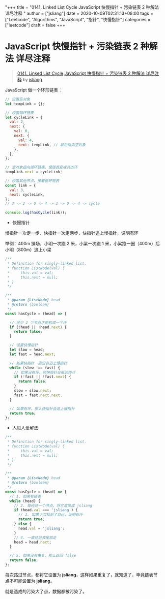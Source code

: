 "+++
title = "0141. Linked List Cycle JavaScript 快慢指针 + 污染链表 2 种解法 详尽注释 "
author = ["jsliang"]
date = 2020-10-09T02:31:13+08:00
tags = ["Leetcode", "Algorithms", "JavaScript", "指针", "快慢指针"]
categories = ["leetcode"]
draft = false
+++

# JavaScript 快慢指针 + 污染链表 2 种解法 详尽注释

> [0141. Linked List Cycle](https://leetcode-cn.com/problems/linked-list-cycle/)
> [JavaScript 快慢指针 + 污染链表 2 种解法 详尽注释](https://leetcode-cn.com/problems/linked-list-cycle/solution/javascript-kuai-man-zhi-zhen-wu-ran-lian-biao-2-ch/) by [jsliang](https://leetcode-cn.com/u/jsliang/)

JavaScript 做一个环形链表：

```js
// 设置空对象
let tempLink = {};

// 设置循环链表
let cycleLink = {
  val: 2,
  next: {
    val: 0,
    next: {
      val: 4,
      next: tempLink, // 最后指向空对象
    },
  },
};

// 空对象指向循环链表，使链表变成真的环
tempLink.next = cycleLink;

// 设置其他节点，接着循环链表
const link = {
  val: 3,
  next: cycleLink,
};
// 3 -> 2 -> 0 -> 4 -> 2 -> 0 -> 4 -> cycle

console.log(hasCycle(link));
```

* 快慢指针

慢指针一次走一步，快指针一次走两步，快指针追上慢指针，说明有环

举例：400m 操场，小明一次跑 2 米，小梁一次跑 1 米，小梁跑一圈（400m）后小明（800m）追上小梁

```js
/**
 * Definition for singly-linked list.
 * function ListNode(val) {
 *     this.val = val;
 *     this.next = null;
 * }
 */

/**
 * @param {ListNode} head
 * @return {boolean}
 */
const hasCycle = (head) => {

  // 至少 2 个节点才能构成一个环
  if (!head || !head.next) {
    return false;
  }

  // 设置快慢指针
  let slow = head;
  let fast = head.next;

  // 如果快指针一直没有追上慢指针
  while (slow !== fast) {
    // 如果没有环，则快指针会抵达终点
    if (!fast || !fast.next) {
      return false;
    }
    slow = slow.next;
    fast = fast.next.next;
  }

  // 如果有环，那么快指针会追上慢指针
  return true;
};
```

* 人见人爱解法

```js
/**
 * Definition for singly-linked list.
 * function ListNode(val) {
 *     this.val = val;
 *     this.next = null;
 * }
 */

/**
 * @param {ListNode} head
 * @return {boolean}
 */
const hasCycle = (head) => {
  // 1. 如果有链表
  while (head) {
    // 2. 每经过一个节点，将它渲染成 jsliang
    if (head.val === 'jsliang') {
      // 3. 如果下次找到了自己，证明有环
      return true;
    } else {
      head.val = 'jsliang';
    }
    // 4. 一直往链表尾部走
    head = head.next;
  }

  // 5. 如果没有重复，那么返回 false
  return false;
};
```

每次路过节点，都将它设置为 **jsliang**，这样如果重复了，就知道了，毕竟链表节点不可能设置为 **jsliang**。

就是造成的污染大了点，数据都被污染了。
